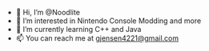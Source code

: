 - 👋 Hi, I’m @Noodlite
- 👀 I’m interested in Nintendo Console Modding and more
- 🌱 I’m currently learning C++ and Java
- 📫 You can reach me at gjensen4221@gmail.com

<!---
Noodlite/Noodlite is a ✨ special ✨ repository because its `README.md` (this file) appears on your GitHub profile.
You can click the Preview link to take a look at your changes.
--->
